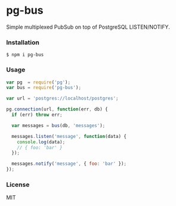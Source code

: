 # pg-bus

Simple multiplexed PubSub on top of PostgreSQL LISTEN/NOTIFY.

### Installation

    $ npm i pg-bus

### Usage

```js
var pg  = require('pg');
var bus = require('pg-bus');

var url = 'postgres://localhost/postgres';

pg.connection(url, function(err, db) {
  if (err) throw err;

  var messages = bus(db, 'messages');

  messages.listen('message', function(data) {
    console.log(data);
    // { foo: 'bar' }
  });

  messages.notify('message', { foo: 'bar' });
});
```

### License

MIT
